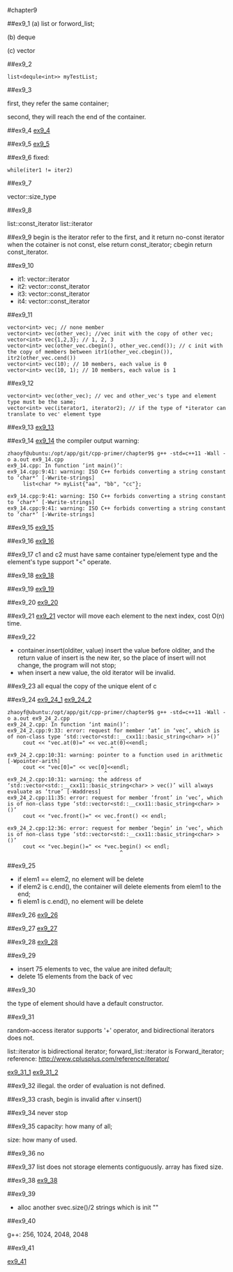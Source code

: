 #chapter9

##ex9_1
(a) list or forword_list;

(b) deque

(c) vector

##ex9_2
~~~
list<dequle<int>> myTestList;
~~~

##ex9_3

first, they refer the same container;

second, they will reach the end of the container.

##ex9_4
[ex9_4](https://github.com/suisuihan/cpp-primer/blob/master/chapter9/ex9_4.h)

##ex9_5
[ex9_5](https://github.com/suisuihan/cpp-primer/blob/master/chapter9/ex9_5.h)

##ex9_6
fixed:
~~~
while(iter1 != iter2)
~~~

##ex9_7

vector<int>::size_type


##ex9_8

list<string>::const_iterator
list<string>::iterator


##ex9_9
begin is the iterator refer to the first, and it return no-const iterator when the cotainer is not const, else return const_iterator;
 cbegin return const_iterator.

##ex9_10    
* it1: vector<int>::iterator
* it2: vector<int>::const_iterator
* it3: vector<int>::const_iterator
* it4: vector<int>::const_iterator

##ex9_11
```
vector<int> vec; // none member
vector<int> vec(other_vec); //vec init with the copy of other vec;
vector<int> vec{1,2,3}; // 1, 2, 3
vector<int> vec(other_vec.cbegin(), other_vec.cend()); // c init with the copy of members between itr1(other_vec.cbegin()), itr2(other_vec.cend())
vector<int> vec(10); // 10 members, each value is 0
vector<int> vec(10, 1); // 10 members, each value is 1
```

##ex9_12
```
vector<int> vec(other_vec); // vec and other_vec's type and element type must be the same;
vector<int> vec(iterator1, iterator2); // if the type of *iterator can translate to vec' element type
```

##ex9_13
[ex9_13](https://github.com/suisuihan/cpp-primer/blob/master/chapter9/ex9_13.cpp)


##ex9_14
[ex9_14](https://github.com/suisuihan/cpp-primer/blob/master/chapter9/ex9_14.cpp)
the compiler output warning:
```
zhaoyf@ubuntu:/opt/app/git/cpp-primer/chapter9$ g++ -std=c++11 -Wall -o a.out ex9_14.cpp
ex9_14.cpp: In function ‘int main()’:
ex9_14.cpp:9:41: warning: ISO C++ forbids converting a string constant to ‘char*’ [-Wwrite-strings]
     list<char *> myList{"aa", "bb", "cc"};
                                         ^
ex9_14.cpp:9:41: warning: ISO C++ forbids converting a string constant to ‘char*’ [-Wwrite-strings]
ex9_14.cpp:9:41: warning: ISO C++ forbids converting a string constant to ‘char*’ [-Wwrite-strings]
```

##ex9_15
[ex9_15](https://github.com/suisuihan/cpp-primer/blob/master/chapter9/ex9_15.cpp)


##ex9_16
[ex9_16](https://github.com/suisuihan/cpp-primer/blob/master/chapter9/ex9_16.cpp)


##ex9_17
c1 and c2 must have same container type/element type and the element's type support "<" operate.

##ex9_18
[ex9_18](https://github.com/suisuihan/cpp-primer/blob/master/chapter9/ex9_18.cpp)

##ex9_19
[ex9_19](https://github.com/suisuihan/cpp-primer/blob/master/chapter9/ex9_19.cpp)

##ex9_20
[ex9_20](https://github.com/suisuihan/cpp-primer/blob/master/chapter9/ex9_20.cpp)

##ex9_21
[ex9_21](https://github.com/suisuihan/cpp-primer/blob/master/chapter9/ex9_21.cpp)
vector will move each element to the next index, cost O(n) time.

##ex9_22
* container.insert(olditer, value) insert the value before olditer, and the return value of insert is the new iter, so the place of insert will not change, the
program will not stop;
* when insert a new value, the old iterator will be invalid.

##ex9_23
all equal the copy of the unique elent of c

##ex9_24
[ex9_24_1](https://github.com/suisuihan/cpp-primer/blob/master/chapter9/ex9_24_1.cpp)
[ex9_24_2](https://github.com/suisuihan/cpp-primer/blob/master/chapter9/ex9_24_2.cpp)

```
zhaoyf@ubuntu:/opt/app/git/cpp-primer/chapter9$ g++ -std=c++11 -Wall -o a.out ex9_24_2.cpp
ex9_24_2.cpp: In function ‘int main()’:
ex9_24_2.cpp:9:33: error: request for member ‘at’ in ‘vec’, which is of non-class type ‘std::vector<std::__cxx11::basic_string<char> >()’
     cout << "vec.at(0)=" << vec.at(0)<<endl;
                                 ^
ex9_24_2.cpp:10:31: warning: pointer to a function used in arithmetic [-Wpointer-arith]
     cout << "vec[0]=" << vec[0]<<endl;
                               ^
ex9_24_2.cpp:10:31: warning: the address of ‘std::vector<std::__cxx11::basic_string<char> > vec()’ will always evaluate as ‘true’ [-Waddress]
ex9_24_2.cpp:11:35: error: request for member ‘front’ in ‘vec’, which is of non-class type ‘std::vector<std::__cxx11::basic_string<char> >()’
     cout << "vec.front()=" << vec.front() << endl;
                                   ^
ex9_24_2.cpp:12:36: error: request for member ‘begin’ in ‘vec’, which is of non-class type ‘std::vector<std::__cxx11::basic_string<char> >()’
     cout << "vec.begin()=" << *vec.begin() << endl; 
                                    ^
```

##ex9_25

* if elem1 == elem2, no element will be delete
* if elem2 is c.end(), the container will delete elements from elem1 to the end;
* fi elem1 is c.end(), no element will be delete

##ex9_26
[ex9_26](https://github.com/suisuihan/cpp-primer/blob/master/chapter9/ex9_26.cpp)

##ex9_27
[ex9_27](https://github.com/suisuihan/cpp-primer/blob/master/chapter9/ex9_27.cpp)

##ex9_28
[ex9_28](https://github.com/suisuihan/cpp-primer/blob/master/chapter9/ex9_28.cpp)

##ex9_29
* insert 75 elements to vec, the value are inited default;
* delete 15 elements from the back of vec


##ex9_30

the type of element should have a default constructor.


##ex9_31

random-access iterator supports '+' operator, and bidirectional iterators does not.

list<int>::iterator is bidirectional iterator; forward_list<int>::iterator is Forward_iterator;
reference: http://www.cplusplus.com/reference/iterator/

[ex9_31_1](https://github.com/suisuihan/cpp-primer/blob/master/chapter9/ex9_31_1.cpp)
[ex9_31_2](https://github.com/suisuihan/cpp-primer/blob/master/chapter9/ex9_31_2.cpp)

##ex9_32
illegal. the order of evaluation is not defined.

##ex9_33
crash, begin is invalid after v.insert()

##ex9_34
never stop

##ex9_35
capacity: how many of all;

size: how many of used.

##ex9_36
no

##ex9_37
list does not storage elements contiguously. array has fixed size.


##ex9_38
[ex9_38](https://github.com/suisuihan/cpp-primer/blob/master/chapter9/ex9_38.cpp)


##ex9_39
* alloc another svec.size()/2 strings which is init ""

##ex9_40

g++:
256, 1024, 2048, 2048 

##ex9_41

[ex9_41](https://github.com/suisuihan/cpp-primer/blob/master/chapter9/ex9_41.cpp)














































